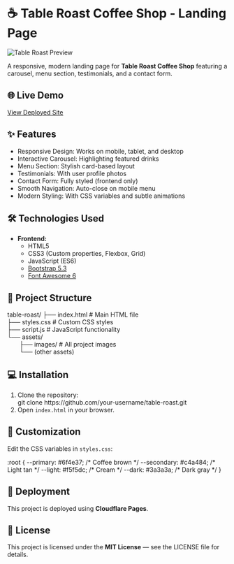 <h1>☕ Table Roast Coffee Shop - Landing Page</h1>

  <div class="section">
    <img src="./assets/images/shop-image.png" alt="Table Roast Preview" class="preview-img">
    <p>A responsive, modern landing page for <strong>Table Roast Coffee Shop</strong> featuring a carousel, menu section, testimonials, and a contact form.</p>
  </div>

  <div class="section">
    <h2>🌐 Live Demo</h2>
    <p><a href="https://cofee-shope-landing-page.pages.dev/" target="_blank">View Deployed Site</a></p>
  </div>

  <div class="section">
    <h2>✨ Features</h2>
    <ul>
      <li>Responsive Design: Works on mobile, tablet, and desktop</li>
      <li>Interactive Carousel: Highlighting featured drinks</li>
      <li>Menu Section: Stylish card-based layout</li>
      <li>Testimonials: With user profile photos</li>
      <li>Contact Form: Fully styled (frontend only)</li>
      <li>Smooth Navigation: Auto-close on mobile menu</li>
      <li>Modern Styling: With CSS variables and subtle animations</li>
    </ul>
  </div>

  <div class="section">
    <h2>🛠️ Technologies Used</h2>
    <ul>
      <li><strong>Frontend:</strong>
        <ul>
          <li>HTML5</li>
          <li>CSS3 (Custom properties, Flexbox, Grid)</li>
          <li>JavaScript (ES6)</li>
          <li><a href="https://getbootstrap.com/" target="_blank">Bootstrap 5.3</a></li>
          <li><a href="https://fontawesome.com/" target="_blank">Font Awesome 6</a></li>
        </ul>
      </li>
    </ul>
  </div>

  <div class="section">
    <h2>📂 Project Structure</h2>
    <div class="code-block">
table-roast/
├── index.html          # Main HTML file<br>
├── styles.css          # Custom CSS styles<br>
├── script.js           # JavaScript functionality<br>
└── assets/<br>
  ├── images/           # All project images<br>
  └── (other assets)
    </div>
  </div>

  <div class="section">
    <h2>💻 Installation</h2>
    <ol>
      <li>Clone the repository:
        <div class="code-block">git clone https://github.com/your-username/table-roast.git</div>
      </li>
      <li>Open <code>index.html</code> in your browser.</li>
    </ol>
  </div>

  <div class="section">
    <h2>🎨 Customization</h2>
    <p>Edit the CSS variables in <code>styles.css</code>:</p>
    <div class="code-block">
:root {
  --primary: #6f4e37;    /* Coffee brown */
  --secondary: #c4a484;  /* Light tan */
  --light: #f5f5dc;      /* Cream */
  --dark: #3a3a3a;       /* Dark gray */
}
    </div>
  </div>

  <div class="section">
    <h2>🚀 Deployment</h2>
    <p>This project is deployed using <strong>Cloudflare Pages</strong>.</p>
  </div>

  <div class="section">
    <h2>📄 License</h2>
    <p>This project is licensed under the <strong>MIT License</strong> — see the LICENSE file for details.</p>
  </div>

